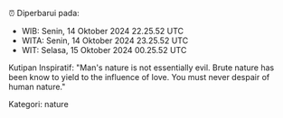 ⏰ Diperbarui pada:
- WIB: Senin, 14 Oktober 2024 22.25.52 UTC
- WITA: Senin, 14 Oktober 2024 23.25.52 UTC
- WIT: Selasa, 15 Oktober 2024 00.25.52 UTC

Kutipan Inspiratif:
"Man's nature is not essentially evil. Brute nature has been know to yield to the influence of love. You must never despair of human nature."


Kategori: nature

